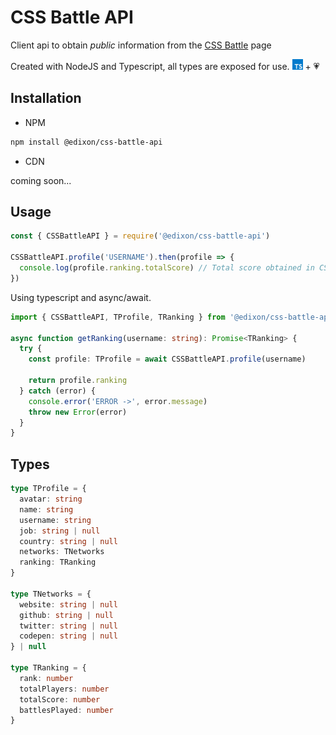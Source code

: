 # CSS Battle API

Client api to obtain _public_ information from the [CSS Battle](https://cssbattle.dev)
page

Created with NodeJS and Typescript, all types are exposed for use.
<img src="../../.github/img/typescript.png" width="17px" alt="Logo typescript" /> + 💗

## Installation

- NPM

```sh
npm install @edixon/css-battle-api
```

- CDN

coming soon...

## Usage

```js
const { CSSBattleAPI } = require('@edixon/css-battle-api')

CSSBattleAPI.profile('USERNAME').then(profile => {
  console.log(profile.ranking.totalScore) // Total score obtained in CSS Battle
})
```

Using typescript and async/await.

```ts
import { CSSBattleAPI, TProfile, TRanking } from '@edixon/css-battle-api'

async function getRanking(username: string): Promise<TRanking> {
  try {
    const profile: TProfile = await CSSBattleAPI.profile(username)

    return profile.ranking
  } catch (error) {
    console.error('ERROR ->', error.message)
    throw new Error(error)
  }
}
```

## Types

```ts
type TProfile = {
  avatar: string
  name: string
  username: string
  job: string | null
  country: string | null
  networks: TNetworks
  ranking: TRanking
}

type TNetworks = {
  website: string | null
  github: string | null
  twitter: string | null
  codepen: string | null
} | null

type TRanking = {
  rank: number
  totalPlayers: number
  totalScore: number
  battlesPlayed: number
}
```

